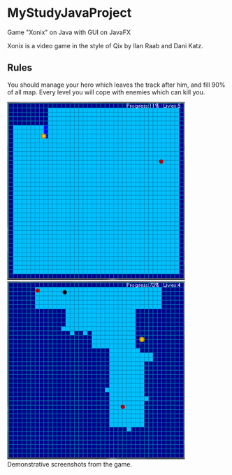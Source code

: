 # MyStudyJavaProject
Game "Xonix" on Java with GUI on JavaFX


Xonix is a video game in the style of Qix by Ilan Raab and Dani Katz.

## Rules
You should manage your hero which leaves the track after him, and fill 90% of all map.
Every level you will cope with enemies which can kill you.

![alt text](https://github.com/AlexPentagon/MyStudyJavaProject/blob/master/DemonstrationPictures/x.PNG)
![alt text](https://github.com/AlexPentagon/MyStudyJavaProject/blob/master/DemonstrationPictures/x2.PNG)
Demonstrative screenshots from the game.
